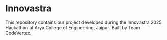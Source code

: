 # Innovastra
This repository contains our project developed during the Innovastra 2025 Hackathon at Arya College of Engineering, Jaipur. Built by Team CodeVertex.
